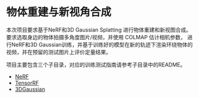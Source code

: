 # 物体重建与新视角合成

本次项目要求基于NeRF和3D Gaussian Splatting 进行物体重建和新视图合成。要求选取身边的物体拍摄多角度图片/视频，并使用 COLMAP 估计相机参数， 进行NeRF和3D Gaussian训练，并基于训练好的模型在新的轨迹下渲染环绕物体的视频，并在预留的测试图片上评价定量结果。

项目主要包含三个子目录，对应的训练测试指南请参考子目录中的README。
- [NeRF]()
- [TensorRF]()
- [3DGaussian]()